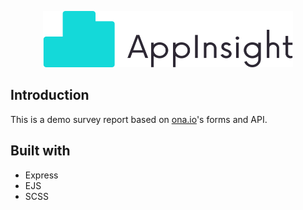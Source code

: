 <p align="center"><img src="./public/images/logo-light.svg" width="400" height="90"/></p>

## Introduction

This is a demo survey report based on [ona.io](https://ona.io)'s forms and API.

## Built with

- Express
- EJS
- SCSS

